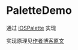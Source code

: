 # PaletteDemo

通过 [iOSPalette](https://github.com/tangdiforx/iOSPalette) 实现

实现原理见[作者博客原文](https://www.jianshu.com/p/01df6010dded)
